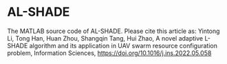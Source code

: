 # AL-SHADE
The MATLAB source code of AL-SHADE. 
Please cite this article as: Yintong Li, Tong Han, Huan Zhou, Shangqin Tang, Hui Zhao, A novel adaptive L-SHADE algorithm and its application in UAV swarm resource configuration problem, Information Sciences, https://doi.org/10.1016/j.ins.2022.05.058
